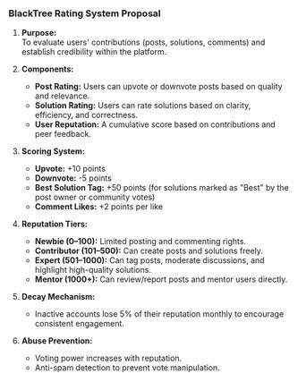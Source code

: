 ### **BlackTree Rating System Proposal**

1. **Purpose:**  
    To evaluate users' contributions (posts, solutions, comments) and establish credibility within the platform.
    
2. **Components:**
    
    - **Post Rating:** Users can upvote or downvote posts based on quality and relevance.
    - **Solution Rating:** Users can rate solutions based on clarity, efficiency, and correctness.
    - **User Reputation:** A cumulative score based on contributions and peer feedback.
3. **Scoring System:**
    
    - **Upvote:** +10 points
    - **Downvote:** -5 points
    - **Best Solution Tag:** +50 points (for solutions marked as "Best" by the post owner or community votes)
    - **Comment Likes:** +2 points per like
4. **Reputation Tiers:**
    
    - **Newbie (0–100):** Limited posting and commenting rights.
    - **Contributor (101–500):** Can create posts and solutions freely.
    - **Expert (501–1000):** Can tag posts, moderate discussions, and highlight high-quality solutions.
    - **Mentor (1000+):** Can review/report posts and mentor users directly.
5. **Decay Mechanism:**
    - Inactive accounts lose 5% of their reputation monthly to encourage consistent engagement.
6. **Abuse Prevention:**
    - Voting power increases with reputation.
    - Anti-spam detection to prevent vote manipulation.